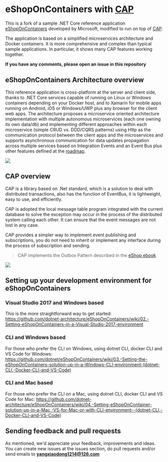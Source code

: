 # eShopOnContainers with [CAP](https://github.com/dotnetcore/CAP)

This is a fork of a sample .NET Core reference application [eShopOnContainers](https://github.com/dotnet-architecture/eShopOnContainers) developed by Microsoft, modified to run on top of [CAP](https://github.com/dotnetcore/CAP). 

The application is based on a simplified microservices architecture and Docker containers. It is more comprehensive and complex than typical sample applications. In particular, it shows many CAP features working together.

**If you have any comments, please open an issue in this repository**


## eShopOnContainers Architecture overview 

This reference application is cross-platform at the server and client side, thanks to .NET Core services capable of running on Linux or Windows containers depending on your Docker host, and to Xamarin for mobile apps running on Android, iOS or Windows/UWP plus any browser for the client web apps.
The architecture proposes a microservice oriented architecture implementation with multiple autonomous microservices (each one owning its own data/db) and implementing different approaches within each microservice (simple CRUD vs. DDD/CQRS patterns) using Http as the communication protocol between the client apps and the microservices and supports asynchronous communication for data updates propagation across multiple services based on Integration Events and an Event Bus plus other features defined at the <a href='https://github.com/dotnet/eShopOnContainers/wiki/01.-Roadmap-and-Milestones-for-future-releases'>roadmap</a>.
<p>
<img src="https://user-images.githubusercontent.com/1712635/38758862-d4b42498-3f27-11e8-8dad-db60b0fa05d3.png">
<p>

## CAP overview

CAP is a library based on .Net standard, which is a solution to deal with distributed transactions, also has the function of EventBus, it is lightweight, easy to use, and efficiently.

CAP is adopted the local message table program integrated with the current database to solve the exception may occur in the process of the distributed system calling each other. It can ensure that the event messages are not lost in any case.

CAP provides a simpler way to implement event publishing and subscriptions, you do not need to inherit or implement any interface during the process of subscription and sending.

>CAP implements the Outbox Pattern described in the [eShop ebook](https://docs.microsoft.com/en-us/dotnet/standard/microservices-architecture/multi-container-microservice-net-applications/subscribe-events#designing-atomicity-and-resiliency-when-publishing-to-the-event-bus)
<img src="https://docs.microsoft.com/en-us/dotnet/standard/microservices-architecture/multi-container-microservice-net-applications/media/image24.png">


## Setting up your development environment for eShopOnContainers
### Visual Studio 2017 and Windows based
This is the more straightforward way to get started:
https://github.com/dotnet-architecture/eShopOnContainers/wiki/02.-Setting-eShopOnContainers-in-a-Visual-Studio-2017-environment

### CLI and Windows based
For those who prefer the CLI on Windows, using dotnet CLI, docker CLI and VS Code for Windows:
https://github.com/dotnet/eShopOnContainers/wiki/03.-Setting-the-eShopOnContainers-solution-up-in-a-Windows-CLI-environment-(dotnet-CLI,-Docker-CLI-and-VS-Code)

### CLI and Mac based
For those who prefer the CLI on a Mac, using dotnet CLI, docker CLI and VS Code for Mac:
https://github.com/dotnet-architecture/eShopOnContainers/wiki/04.-Setting-eShopOnContainer-solution-up-in-a-Mac,-VS-for-Mac-or-with-CLI-environment--(dotnet-CLI,-Docker-CLI-and-VS-Code)

## Sending feedback and pull requests
As mentioned, we'd appreciate your feedback, improvements and ideas.
You can create new issues at the issues section, do pull requests and/or send emails to **yangxiaodong1214@126.com**
